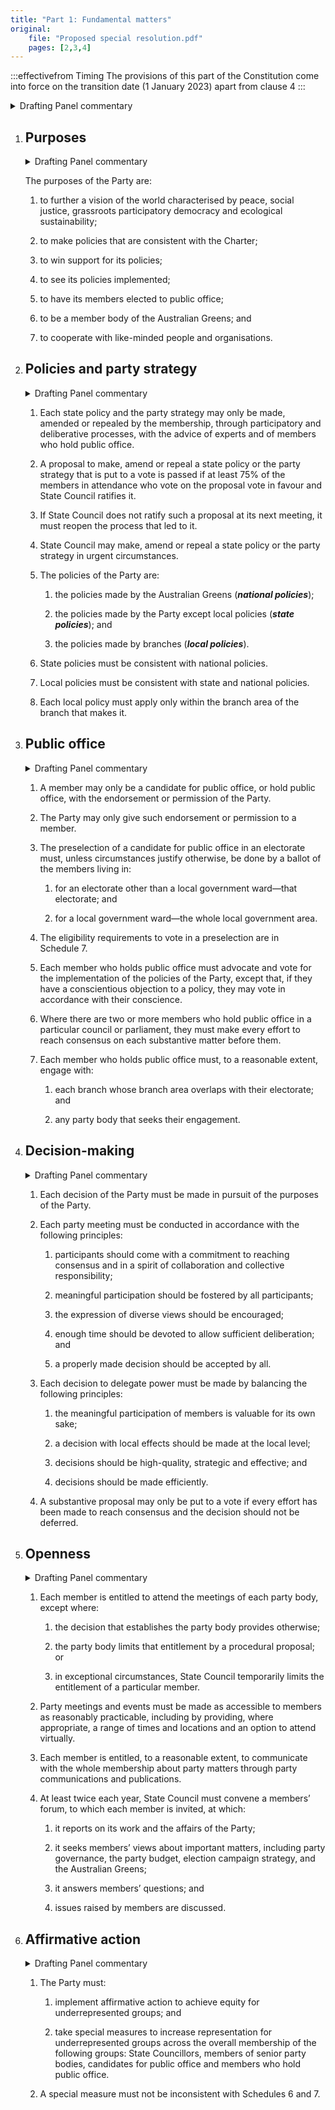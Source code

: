 ```yaml
---
title: "Part 1: Fundamental matters"
original:
    file: "Proposed special resolution.pdf"
    pages: [2,3,4]
---
```


:::effectivefrom Timing
The provisions of this part of the Constitution come into force
on the transition date (1 January 2023) apart from clause 4
:::

<details>

<summary>Drafting Panel commentary</summary>

<u>At a glance</u>

* Sets out our purposes (clause 1).

* Sets out our principles about (clause 2 to 7):

    * how we make policies and the party strategy,

    * members in public office,

    * how we make decisions,

    * the openness of our Party, and

    * affirmative action.

* Sets out the hierarchy of policies (including Australian Greens policies and local
  policies made by branches) (clause 2).

<u>Summary and Explanation</u>

Clause 1 on purposes is straightforward.

Clause 2 on policy requires that party policy and the party strategy generally only be
made by members through a participatory process, by consensus (or a 75% vote) of
members participating. State Council can make a policy or the party strategy in urgent
circumstances. The clause also reflects our existing hierarchy of national, state and
local policies.

Clause 3 is about members in public office and keeps the existing arrangements. It
retains the conscience vote, requires members in public office at a particular level to
attempt to reach consensus with each other, and requires members in public office to
engage with branches and other party bodies wanting such engagement.

Clause 4 introduces a new requirement that all decisions must be made in pursuit of
the party’s purposes (clause 4(1)). The clause sets out, in a more mandatory way than
in our current Constitution, the principles of consensus decision-making (clause 4(2) &
(4)). This clause also sets out new principles for the delegation of decision-making
(clause 4(3)).

Clause 5 sets out the entitlement of members to attend meetings, establishes a new
requirement that meetings be accessible to all members and that members have a
reasonable right to communicate with all other members. This clause also provides for
members’ forums to be held twice a year to discuss issues raised by members
(clause 5(4)).

Clause 6 establishes an additional strengthened mandatory obligation on the Party to
implement affirmative action measures for underrepresented groups. However, this
does not affect the election process for the State Council.

</details>


1. ## Purposes

    <details><summary>Drafting Panel commentary</summary>
    Clause 1 on purposes is straightforward.
    </details>

    The purposes of the Party are:

    <subclause-letters>

    1.  to further a vision of the world characterised by peace, social
    justice, grassroots participatory democracy and ecological
    sustainability;

    2.  to make policies that are consistent with the Charter;

    3.  to win support for its policies;

    4.  to see its policies implemented;

    5.  to have its members elected to public office;

    6.  to be a member body of the Australian Greens; and

    7.  to cooperate with like-minded people and organisations.

    </subclause-letters>

2. ## Policies and party strategy

    <details><summary>Drafting Panel commentary</summary>
    Clause 2 on policy requires that party policy and the party strategy generally only be made by members through a participatory process, by consensus (or a 75% vote) of members participating. State Council can make a policy or the party strategy in urgent circumstances. The clause also reflects our existing hierarchy of national, state and local policies.
    </details>

    1.  Each state policy and the party strategy may only be made,
        amended or repealed by the membership, through participatory and
        deliberative processes, with the advice of experts and of
        members who hold public office.

    2.  A proposal to make, amend or repeal a state policy or the party
        strategy that is put to a vote is passed if at least 75% of the
        members in attendance who vote on the proposal vote in favour
        and State Council ratifies it.

    3.  If State Council does not ratify such a proposal at its next
        meeting, it must reopen the process that led to it.

    4.  State Council may make, amend or repeal a state policy or the
        party strategy in urgent circumstances. 

    5.  The policies of the Party are:

        <subclause-letters>

        1.  the policies made by the Australian Greens (***national
            policies***);

        2.  the policies made by the Party except local policies
            (***state policies***); and

        3.  the policies made by branches (***local policies***).

        </subclause-letters>

    6.  State policies must be consistent with national policies.

    7.  Local policies must be consistent with state and national
        policies.

    8.  Each local policy must apply only within the branch area of the
        branch that makes it.

3. ## Public office

    <details><summary>Drafting Panel commentary</summary>
    Clause 3 is about members in public office and keeps the existing arrangements. It retains the conscience vote, requires members in public office at a particular level to attempt to reach consensus with each other, and requires members in public office to engage with branches and other party bodies wanting such engagement.
    </details>

    1.  A member may only be a candidate for public office, or hold
        public office, with the endorsement or permission of the Party.

    2.  The Party may only give such endorsement or permission to a
        member.

    3.  The preselection of a candidate for public office in an
        electorate must, unless circumstances justify otherwise, be done
        by a ballot of the members living in:

        <subclause-letters>

        1.  for an electorate other than a local government ward—that
            electorate; and

        2.  for a local government ward—the whole local government area.

        </subclause-letters>

    4.  The eligibility requirements to vote in a preselection are in
        Schedule 7.

    5.  Each member who holds public office must advocate and vote for
        the implementation of the policies of the Party, except that, if
        they have a conscientious objection to a policy, they may vote
        in accordance with their conscience.

    6.  Where there are two or more members who hold public office in a
        particular council or parliament, they must make every effort to
        reach consensus on each substantive matter before them.

    7.  Each member who holds public office must, to a reasonable
        extent, engage with:

        <subclause-letters>

        1.  each branch whose branch area overlaps with their
            electorate; and

        2.  any party body that seeks their engagement.

        </subclause-letters>

4. ## Decision-making

    <details><summary>Drafting Panel commentary</summary>

    Clause 4 introduces a new requirement that all decisions must be made in pursuit of
    the party’s purposes (clause 4(1)). The clause sets out, in a more mandatory way than
    in our current Constitution, the principles of consensus decision-making (clause 4(2) &
    (4)). This clause also sets out new principles for the delegation of decision-making
    (clause 4(3)).

    </details>

    1.  Each decision of the Party must be made in pursuit of the
        purposes of the Party.

    2.  Each party meeting must be conducted in accordance with the
        following principles:

        <subclause-letters>

        1.  participants should come with a commitment to reaching
            consensus and in a spirit of collaboration and collective
            responsibility;

        2.  meaningful participation should be fostered by all
            participants;

        3.  the expression of diverse views should be encouraged;

        4.  enough time should be devoted to allow sufficient
            deliberation; and

        5.  a properly made decision should be accepted by all.

        </subclause-letters>

    3.  Each decision to delegate power must be made by balancing the
        following principles:

        <subclause-letters>

        1.  the meaningful participation of members is valuable for its
            own sake;

        2.  a decision with local effects should be made at the local
            level;

        3.  decisions should be high-quality, strategic and effective;
            and

        4.  decisions should be made efficiently.

        </subclause-letters>

    4.  A substantive proposal may only be put to a vote if every effort
        has been made to reach consensus and the decision should not be
        deferred.

5. ## Openness

    <details><summary>Drafting Panel commentary</summary>
    Clause 5 sets out the entitlement of members to attend meetings, establishes a new requirement that meetings be accessible to all members and that members have a reasonable right to communicate with all other members. This clause also provides for members’ forums to be held twice a year to discuss issues raised by members (clause 5(4)).
    </details>

    1.  Each member is entitled to attend the meetings of each party
        body, except where:

        <subclause-letters>

        1.  the decision that establishes the party body provides
            otherwise;

        2.  the party body limits that entitlement by a procedural
            proposal; or

        3.  in exceptional circumstances, State Council temporarily
            limits the entitlement of a particular member.

        </subclause-letters>

    2.  Party meetings and events must be made as accessible to members
        as reasonably practicable, including by providing, where
        appropriate, a range of times and locations and an option to
        attend virtually.

    3.  Each member is entitled, to a reasonable extent, to communicate
        with the whole membership about party matters through party
        communications and publications.

    4.  At least twice each year, State Council must convene a members’
        forum, to which each member is invited, at which:

        <subclause-letters>

        1.  it reports on its work and the affairs of the Party;

        2.  it seeks members’ views about important matters, including
            party governance, the party budget, election campaign
            strategy, and the Australian Greens;

        3.  it answers members’ questions; and

        4.  issues raised by members are discussed.

        </subclause-letters>

6. ## Affirmative action

    <details><summary>Drafting Panel commentary</summary>
    Clause 6 establishes an additional strengthened mandatory obligation on the Party to implement affirmative action measures for underrepresented groups. However, this does not affect the election process for the State Council.
    </details>

    1.  The Party must:

        <subclause-letters>

        1.  implement affirmative action to achieve equity for
            underrepresented groups; and

        2.  take special measures to increase representation for
            underrepresented groups across the overall membership of the
            following groups: State Councillors, members of senior party
            bodies, candidates for public office and members who hold
            public office.

        </subclause-letters>

    2.  A special measure must not be inconsistent with Schedules 6
        and 7.



